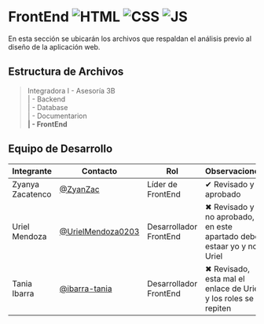 # FrontEnd ![HTML](https://img.shields.io/badge/HTML-239120?) ![CSS](https://img.shields.io/badge/CSS-239120?) ![JS](https://img.shields.io/badge/JavaScript-F7DF1E?)

En esta sección se ubicarán los archivos que respaldan el análisis previo al diseño de la aplicación web.

## Estructura de Archivos

>Integradora I - Asesoría 3B<br>
>| - Backend <br>
>| - Database <br>
>| - Documentarion<br>
>**| - FrontEnd**

## Equipo de Desarrollo

|Integrante|Contacto|Rol|Observaciones|
|-----------|------|--------|-------------|
|Zyanya Zacatenco|[@ZyanZac](https://github.com/ZyanZac)|Líder de FrontEnd|✔ Revisado y aprobado|
|Uriel Mendoza|[@UrielMendoza0203](https://github.com/UrielMendoza0203)|Desarrollador FrontEnd|✖ Revisado y no aprobado, en este apartado debo estaar yo y no Uriel|
|Tania Ibarra|[@ibarra-tania](https://github.com/ibarra-tania)|Desarrollador FrontEnd|✖ Revisado, esta mal el enlace de Uriel y los roles se repiten|
